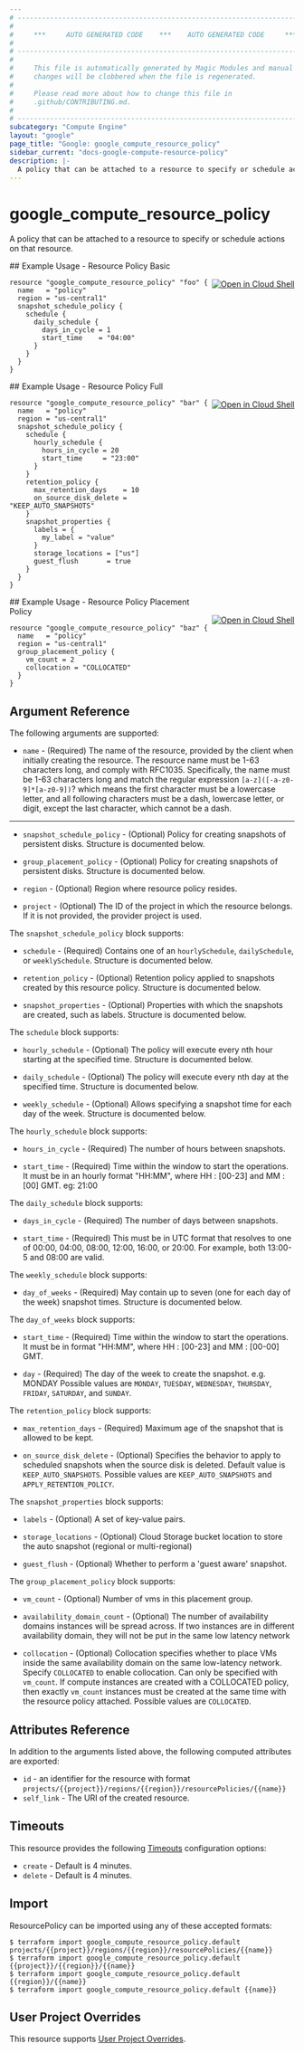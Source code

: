 ```yaml
---
# ----------------------------------------------------------------------------
#
#     ***     AUTO GENERATED CODE    ***    AUTO GENERATED CODE     ***
#
# ----------------------------------------------------------------------------
#
#     This file is automatically generated by Magic Modules and manual
#     changes will be clobbered when the file is regenerated.
#
#     Please read more about how to change this file in
#     .github/CONTRIBUTING.md.
#
# ----------------------------------------------------------------------------
subcategory: "Compute Engine"
layout: "google"
page_title: "Google: google_compute_resource_policy"
sidebar_current: "docs-google-compute-resource-policy"
description: |-
  A policy that can be attached to a resource to specify or schedule actions on that resource.
---
```


# google\_compute\_resource\_policy

A policy that can be attached to a resource to specify or schedule actions on that resource.



<div class = "oics-button" style="float: right; margin: 0 0 -15px">
  <a href="https://console.cloud.google.com/cloudshell/open?cloudshell_git_repo=https%3A%2F%2Fgithub.com%2Fterraform-google-modules%2Fdocs-examples.git&cloudshell_working_dir=resource_policy_basic&cloudshell_image=gcr.io%2Fgraphite-cloud-shell-images%2Fterraform%3Alatest&open_in_editor=main.tf&cloudshell_print=.%2Fmotd&cloudshell_tutorial=.%2Ftutorial.md" target="_blank">
    <img alt="Open in Cloud Shell" src="//gstatic.com/cloudssh/images/open-btn.svg" style="max-height: 44px; margin: 32px auto; max-width: 100%;">
  </a>
</div>
## Example Usage - Resource Policy Basic


```hcl
resource "google_compute_resource_policy" "foo" {
  name   = "policy"
  region = "us-central1"
  snapshot_schedule_policy {
    schedule {
      daily_schedule {
        days_in_cycle = 1
        start_time    = "04:00"
      }
    }
  }
}
```
<div class = "oics-button" style="float: right; margin: 0 0 -15px">
  <a href="https://console.cloud.google.com/cloudshell/open?cloudshell_git_repo=https%3A%2F%2Fgithub.com%2Fterraform-google-modules%2Fdocs-examples.git&cloudshell_working_dir=resource_policy_full&cloudshell_image=gcr.io%2Fgraphite-cloud-shell-images%2Fterraform%3Alatest&open_in_editor=main.tf&cloudshell_print=.%2Fmotd&cloudshell_tutorial=.%2Ftutorial.md" target="_blank">
    <img alt="Open in Cloud Shell" src="//gstatic.com/cloudssh/images/open-btn.svg" style="max-height: 44px; margin: 32px auto; max-width: 100%;">
  </a>
</div>
## Example Usage - Resource Policy Full


```hcl
resource "google_compute_resource_policy" "bar" {
  name   = "policy"
  region = "us-central1"
  snapshot_schedule_policy {
    schedule {
      hourly_schedule {
        hours_in_cycle = 20
        start_time     = "23:00"
      }
    }
    retention_policy {
      max_retention_days    = 10
      on_source_disk_delete = "KEEP_AUTO_SNAPSHOTS"
    }
    snapshot_properties {
      labels = {
        my_label = "value"
      }
      storage_locations = ["us"]
      guest_flush       = true
    }
  }
}
```
<div class = "oics-button" style="float: right; margin: 0 0 -15px">
  <a href="https://console.cloud.google.com/cloudshell/open?cloudshell_git_repo=https%3A%2F%2Fgithub.com%2Fterraform-google-modules%2Fdocs-examples.git&cloudshell_working_dir=resource_policy_placement_policy&cloudshell_image=gcr.io%2Fgraphite-cloud-shell-images%2Fterraform%3Alatest&open_in_editor=main.tf&cloudshell_print=.%2Fmotd&cloudshell_tutorial=.%2Ftutorial.md" target="_blank">
    <img alt="Open in Cloud Shell" src="//gstatic.com/cloudssh/images/open-btn.svg" style="max-height: 44px; margin: 32px auto; max-width: 100%;">
  </a>
</div>
## Example Usage - Resource Policy Placement Policy


```hcl
resource "google_compute_resource_policy" "baz" {
  name   = "policy"
  region = "us-central1"
  group_placement_policy {
    vm_count = 2
    collocation = "COLLOCATED"
  }
}
```

## Argument Reference

The following arguments are supported:


* `name` -
  (Required)
  The name of the resource, provided by the client when initially creating
  the resource. The resource name must be 1-63 characters long, and comply
  with RFC1035. Specifically, the name must be 1-63 characters long and
  match the regular expression `[a-z]([-a-z0-9]*[a-z0-9])`? which means the
  first character must be a lowercase letter, and all following characters
  must be a dash, lowercase letter, or digit, except the last character,
  which cannot be a dash.


- - -


* `snapshot_schedule_policy` -
  (Optional)
  Policy for creating snapshots of persistent disks.
  Structure is documented below.

* `group_placement_policy` -
  (Optional)
  Policy for creating snapshots of persistent disks.
  Structure is documented below.

* `region` -
  (Optional)
  Region where resource policy resides.

* `project` - (Optional) The ID of the project in which the resource belongs.
    If it is not provided, the provider project is used.


The `snapshot_schedule_policy` block supports:

* `schedule` -
  (Required)
  Contains one of an `hourlySchedule`, `dailySchedule`, or `weeklySchedule`.
  Structure is documented below.

* `retention_policy` -
  (Optional)
  Retention policy applied to snapshots created by this resource policy.
  Structure is documented below.

* `snapshot_properties` -
  (Optional)
  Properties with which the snapshots are created, such as labels.
  Structure is documented below.


The `schedule` block supports:

* `hourly_schedule` -
  (Optional)
  The policy will execute every nth hour starting at the specified time.
  Structure is documented below.

* `daily_schedule` -
  (Optional)
  The policy will execute every nth day at the specified time.
  Structure is documented below.

* `weekly_schedule` -
  (Optional)
  Allows specifying a snapshot time for each day of the week.
  Structure is documented below.


The `hourly_schedule` block supports:

* `hours_in_cycle` -
  (Required)
  The number of hours between snapshots.

* `start_time` -
  (Required)
  Time within the window to start the operations.
  It must be in an hourly format "HH:MM",
  where HH : [00-23] and MM : [00] GMT.
  eg: 21:00

The `daily_schedule` block supports:

* `days_in_cycle` -
  (Required)
  The number of days between snapshots.

* `start_time` -
  (Required)
  This must be in UTC format that resolves to one of
  00:00, 04:00, 08:00, 12:00, 16:00, or 20:00. For example,
  both 13:00-5 and 08:00 are valid.

The `weekly_schedule` block supports:

* `day_of_weeks` -
  (Required)
  May contain up to seven (one for each day of the week) snapshot times.
  Structure is documented below.


The `day_of_weeks` block supports:

* `start_time` -
  (Required)
  Time within the window to start the operations.
  It must be in format "HH:MM", where HH : [00-23] and MM : [00-00] GMT.

* `day` -
  (Required)
  The day of the week to create the snapshot. e.g. MONDAY
  Possible values are `MONDAY`, `TUESDAY`, `WEDNESDAY`, `THURSDAY`, `FRIDAY`, `SATURDAY`, and `SUNDAY`.

The `retention_policy` block supports:

* `max_retention_days` -
  (Required)
  Maximum age of the snapshot that is allowed to be kept.

* `on_source_disk_delete` -
  (Optional)
  Specifies the behavior to apply to scheduled snapshots when
  the source disk is deleted.
  Default value is `KEEP_AUTO_SNAPSHOTS`.
  Possible values are `KEEP_AUTO_SNAPSHOTS` and `APPLY_RETENTION_POLICY`.

The `snapshot_properties` block supports:

* `labels` -
  (Optional)
  A set of key-value pairs.

* `storage_locations` -
  (Optional)
  Cloud Storage bucket location to store the auto snapshot
  (regional or multi-regional)

* `guest_flush` -
  (Optional)
  Whether to perform a 'guest aware' snapshot.

The `group_placement_policy` block supports:

* `vm_count` -
  (Optional)
  Number of vms in this placement group.

* `availability_domain_count` -
  (Optional)
  The number of availability domains instances will be spread across. If two instances are in different
  availability domain, they will not be put in the same low latency network

* `collocation` -
  (Optional)
  Collocation specifies whether to place VMs inside the same availability domain on the same low-latency network.
  Specify `COLLOCATED` to enable collocation. Can only be specified with `vm_count`. If compute instances are created
  with a COLLOCATED policy, then exactly `vm_count` instances must be created at the same time with the resource policy
  attached.
  Possible values are `COLLOCATED`.

## Attributes Reference

In addition to the arguments listed above, the following computed attributes are exported:

* `id` - an identifier for the resource with format `projects/{{project}}/regions/{{region}}/resourcePolicies/{{name}}`
* `self_link` - The URI of the created resource.


## Timeouts

This resource provides the following
[Timeouts](/docs/configuration/resources.html#timeouts) configuration options:

- `create` - Default is 4 minutes.
- `delete` - Default is 4 minutes.

## Import


ResourcePolicy can be imported using any of these accepted formats:

```
$ terraform import google_compute_resource_policy.default projects/{{project}}/regions/{{region}}/resourcePolicies/{{name}}
$ terraform import google_compute_resource_policy.default {{project}}/{{region}}/{{name}}
$ terraform import google_compute_resource_policy.default {{region}}/{{name}}
$ terraform import google_compute_resource_policy.default {{name}}
```

## User Project Overrides

This resource supports [User Project Overrides](https://www.terraform.io/docs/providers/google/guides/provider_reference.html#user_project_override).

